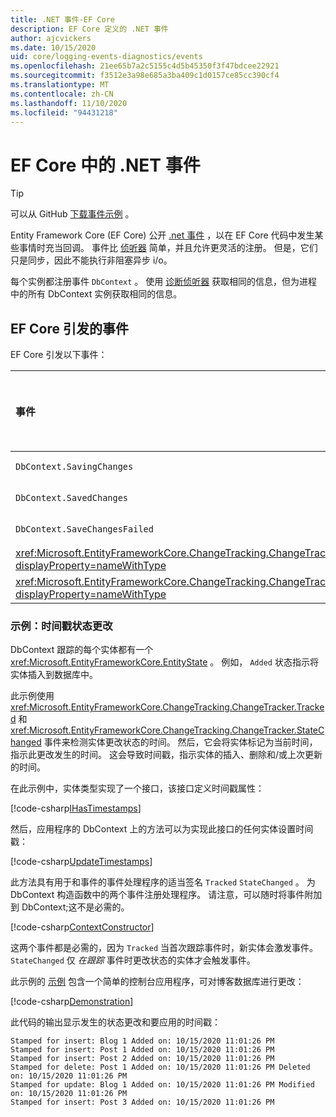 ```yaml
---
title: .NET 事件-EF Core
description: EF Core 定义的 .NET 事件
author: ajcvickers
ms.date: 10/15/2020
uid: core/logging-events-diagnostics/events
ms.openlocfilehash: 21ee65b7a2c5155c4d5b45350f3f47bdcee22921
ms.sourcegitcommit: f3512e3a98e685a3ba409c1d0157ce85cc390cf4
ms.translationtype: MT
ms.contentlocale: zh-CN
ms.lasthandoff: 11/10/2020
ms.locfileid: "94431218"
---
```

# <a name="net-events-in-ef-core"></a>EF Core 中的 .NET 事件

> [!TIP]  
> 可以从 GitHub [下载事件示例](https://github.com/dotnet/EntityFramework.Docs/tree/master/samples/core/Miscellaneous/Events) 。

Entity Framework Core (EF Core) 公开 [.net 事件](/dotnet/standard/events/) ，以在 EF Core 代码中发生某些事情时充当回调。 事件比 [侦听器](xref:core/logging-events-diagnostics/interceptors) 简单，并且允许更灵活的注册。 但是，它们只是同步，因此不能执行非阻塞异步 i/o。

每个实例都注册事件 `DbContext` 。 使用 [诊断侦听器](xref:core/logging-events-diagnostics/diagnostic-listeners) 获取相同的信息，但为进程中的所有 DbContext 实例获取相同的信息。

## <a name="events-raised-by-ef-core"></a>EF Core 引发的事件

EF Core 引发以下事件：

| 事件 | 引入的版本 | 引发时间
|:------|--------------------|-------
| `DbContext.SavingChanges` <!-- Issue #2748 -->| 5.0 | 在或的开头 <xref:Microsoft.EntityFrameworkCore.DbContext.SaveChanges%2A><xref:Microsoft.EntityFrameworkCore.DbContext.SaveChangesAsync%2A>
| `DbContext.SavedChanges`  <!-- Issue #2748 -->| 5.0 | 在成功 <xref:Microsoft.EntityFrameworkCore.DbContext.SaveChanges%2A> 或 <xref:Microsoft.EntityFrameworkCore.DbContext.SaveChangesAsync%2A>
| `DbContext.SaveChangesFailed`  <!-- Issue #2748 -->| 5.0 | 在失败 <xref:Microsoft.EntityFrameworkCore.DbContext.SaveChanges%2A> 或 <xref:Microsoft.EntityFrameworkCore.DbContext.SaveChangesAsync%2A>
| <xref:Microsoft.EntityFrameworkCore.ChangeTracking.ChangeTracker.Tracked?displayProperty=nameWithType> | 2.1 | 当上下文跟踪实体时
| <xref:Microsoft.EntityFrameworkCore.ChangeTracking.ChangeTracker.StateChanged?displayProperty=nameWithType> | 2.1 | 当跟踪的实体更改其状态时

### <a name="example-timestamp-state-changes"></a>示例：时间戳状态更改

DbContext 跟踪的每个实体都有一个 <xref:Microsoft.EntityFrameworkCore.EntityState> 。 例如， `Added` 状态指示将实体插入到数据库中。

此示例使用 <xref:Microsoft.EntityFrameworkCore.ChangeTracking.ChangeTracker.Tracked> 和 <xref:Microsoft.EntityFrameworkCore.ChangeTracking.ChangeTracker.StateChanged> 事件来检测实体更改状态的时间。 然后，它会将实体标记为当前时间，指示此更改发生的时间。 这会导致时间戳，指示实体的插入、删除和/或上次更新的时间。

在此示例中，实体类型实现了一个接口，该接口定义时间戳属性：

<!--
public interface IHasTimestamps
{
    DateTime? Added { get; set; }
    DateTime? Deleted { get; set; }
    DateTime? Modified { get; set; }
}
-->
[!code-csharp[IHasTimestamps](../../../samples/core/Miscellaneous/Events/Program.cs?name=IHasTimestamps)]

然后，应用程序的 DbContext 上的方法可以为实现此接口的任何实体设置时间戳：

<!--
    private static void UpdateTimestamps(object sender, EntityEntryEventArgs e)
    {
        if (e.Entry.Entity is IHasTimestamps entityWithTimestamps)
        {
            switch (e.Entry.State)
            {
                case EntityState.Deleted:
                    entityWithTimestamps.Deleted = DateTime.UtcNow;
                    Console.WriteLine($"Stamped for delete: {e.Entry.Entity}");
                    break;
                case EntityState.Modified:
                    entityWithTimestamps.Modified = DateTime.UtcNow;
                    Console.WriteLine($"Stamped for update: {e.Entry.Entity}");
                    break;
                case EntityState.Added:
                    entityWithTimestamps.Added = DateTime.UtcNow;
                    Console.WriteLine($"Stamped for insert: {e.Entry.Entity}");
                    break;
            }
        }
    }
-->
[!code-csharp[UpdateTimestamps](../../../samples/core/Miscellaneous/Events/Program.cs?name=UpdateTimestamps)]

此方法具有用于和事件的事件处理程序的适当签名 `Tracked` `StateChanged` 。 为 DbContext 构造函数中的两个事件注册处理程序。 请注意，可以随时将事件附加到 DbContext;这不是必需的。

<!--
    public BlogsContext()
    {
        ChangeTracker.StateChanged += UpdateTimestamps;
        ChangeTracker.Tracked += UpdateTimestamps;
    }
-->
[!code-csharp[ContextConstructor](../../../samples/core/Miscellaneous/Events/Program.cs?name=ContextConstructor)]

这两个事件都是必需的，因为 `Tracked` 当首次跟踪事件时，新实体会激发事件。 `StateChanged` 仅 _在跟踪_ 事件时更改状态的实体才会触发事件。

此示例的 [示例](https://github.com/dotnet/EntityFramework.Docs/tree/master/samples/core/Miscellaneous/Events) 包含一个简单的控制台应用程序，可对博客数据库进行更改：

<!--
        using (var context = new BlogsContext())
        {
            context.Database.EnsureDeleted();
            context.Database.EnsureCreated();
            
            context.Add(
                new Blog
                {
                    Id = 1,
                    Name = "EF Blog",
                    Posts =
                    {
                        new Post { Id = 1, Title = "EF Core 3.1!" },
                        new Post { Id = 2, Title = "EF Core 5.0!" }
                    }
                });

            context.SaveChanges();
        }

        using (var context = new BlogsContext())
        {
            var blog = context.Blogs.Include(e => e.Posts).Single();

            blog.Name = "EF Core Blog";
            context.Remove(blog.Posts.First());
            blog.Posts.Add(new Post { Id = 3, Title = "EF Core 6.0!" });

            context.SaveChanges();
        }
-->
[!code-csharp[Demonstration](../../../samples/core/Miscellaneous/Events/Program.cs?name=Demonstration)]

此代码的输出显示发生的状态更改和要应用的时间戳：

```output
Stamped for insert: Blog 1 Added on: 10/15/2020 11:01:26 PM
Stamped for insert: Post 1 Added on: 10/15/2020 11:01:26 PM
Stamped for insert: Post 2 Added on: 10/15/2020 11:01:26 PM
Stamped for delete: Post 1 Added on: 10/15/2020 11:01:26 PM Deleted on: 10/15/2020 11:01:26 PM
Stamped for update: Blog 1 Added on: 10/15/2020 11:01:26 PM Modified on: 10/15/2020 11:01:26 PM
Stamped for insert: Post 3 Added on: 10/15/2020 11:01:26 PM
```
